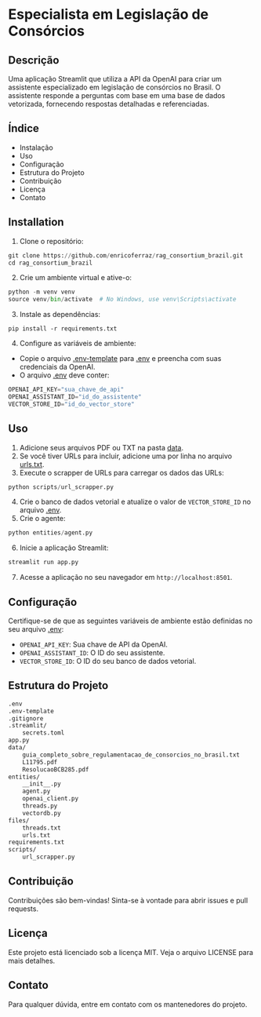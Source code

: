# Especialista em Legislação de Consórcios

## Descrição

Uma aplicação Streamlit que utiliza a API da OpenAI para criar um assistente especializado em legislação de consórcios no Brasil. O assistente responde a perguntas com base em uma base de dados vetorizada, fornecendo respostas detalhadas e referenciadas.

## Índice

* Instalação
* Uso
* Configuração
* Estrutura do Projeto
* Contribuição
* Licença
* Contato

## Installation

1. Clone o repositório:

```python
git clone https://github.com/enricoferraz/rag_consortium_brazil.git
cd rag_consortium_brazil
```


2. Crie um ambiente virtual e ative-o:

```python
python -m venv venv
source venv/bin/activate  # No Windows, use venv\Scripts\activate
```


3. Instale as dependências:

```python-repl
pip install -r requirements.txt
```

4. Configure as variáveis de ambiente:

* Copie o arquivo [.env-template](vscode-file://vscode-app/e:/Microsoft%20VS%20Code/resources/app/out/vs/code/electron-sandbox/workbench/workbench.html) para [.env](vscode-file://vscode-app/e:/Microsoft%20VS%20Code/resources/app/out/vs/code/electron-sandbox/workbench/workbench.html) e preencha com suas credenciais da OpenAI.
* O arquivo [.env](vscode-file://vscode-app/e:/Microsoft%20VS%20Code/resources/app/out/vs/code/electron-sandbox/workbench/workbench.html) deve conter:

```python
OPENAI_API_KEY="sua_chave_de_api"
OPENAI_ASSISTANT_ID="id_do_assistente"
VECTOR_STORE_ID="id_do_vector_store"
```


## Uso

1. Adicione seus arquivos PDF ou TXT na pasta [data](vscode-file://vscode-app/e:/Microsoft%20VS%20Code/resources/app/out/vs/code/electron-sandbox/workbench/workbench.html).
2. Se você tiver URLs para incluir, adicione uma por linha no arquivo [urls.txt](vscode-file://vscode-app/e:/Microsoft%20VS%20Code/resources/app/out/vs/code/electron-sandbox/workbench/workbench.html).
3. Execute o scrapper de URLs para carregar os dados das URLs:

```python
python scripts/url_scrapper.py
```

4. Crie o banco de dados vetorial e atualize o valor de `VECTOR_STORE_ID` no arquivo [.env](vscode-file://vscode-app/e:/Microsoft%20VS%20Code/resources/app/out/vs/code/electron-sandbox/workbench/workbench.html).
5. Crie o agente:

```python 
python entities/agent.py
```

6. Inicie a aplicação Streamlit:

```bash
streamlit run app.py
```

7. Acesse a aplicação no seu navegador em `http://localhost:8501`.

## Configuração

Certifique-se de que as seguintes variáveis de ambiente estão definidas no seu arquivo [.env](vscode-file://vscode-app/e:/Microsoft%20VS%20Code/resources/app/out/vs/code/electron-sandbox/workbench/workbench.html):

* `OPENAI_API_KEY`: Sua chave de API da OpenAI.
* `OPENAI_ASSISTANT_ID`: O ID do seu assistente.
* `VECTOR_STORE_ID`: O ID do seu banco de dados vetorial.

## Estrutura do Projeto

```markdown
.env
.env-template
.gitignore
.streamlit/
    secrets.toml
app.py
data/
    guia_completo_sobre_regulamentacao_de_consorcios_no_brasil.txt
    L11795.pdf
    ResolucaoBCB285.pdf
entities/
    __init__.py
    agent.py
    openai_client.py
    threads.py
    vectordb.py
files/
    threads.txt
    urls.txt
requirements.txt
scripts/
    url_scrapper.py
```


## Contribuição

Contribuições são bem-vindas! Sinta-se à vontade para abrir issues e pull requests.

## Licença

Este projeto está licenciado sob a licença MIT. Veja o arquivo LICENSE para mais detalhes.

## Contato

Para qualquer dúvida, entre em contato com os mantenedores do projeto.

